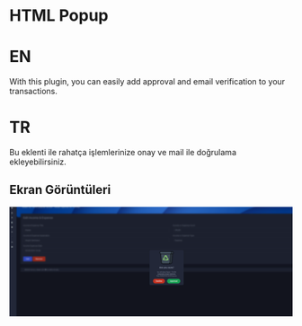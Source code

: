 
# HTML Popup

# EN
With this plugin, you can easily add approval and email verification to your transactions.


# TR
Bu eklenti ile rahatça işlemlerinize  onay ve mail ile doğrulama ekleyebilirsiniz.


  

  
## Ekran Görüntüleri

![Uygulama Ekran Görüntüsü](https://github.com/alitfkc/html-popup/blob/main/imgs/img1.png)

  

